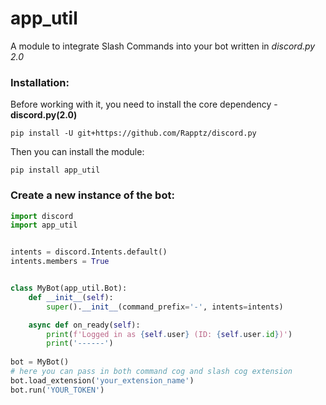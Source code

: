 # app_util 
A module to integrate Slash Commands into your bot written in *discord.py 2.0*

### Installation:
Before working with it, you need to install the core dependency - **discord.py(2.0)**

`pip install -U git+https://github.com/Rapptz/discord.py`

Then you can install the module:

`pip install app_util`

### Create a new instance of the bot:

```python
import discord
import app_util


intents = discord.Intents.default()
intents.members = True


class MyBot(app_util.Bot):
    def __init__(self):
        super().__init__(command_prefix='-', intents=intents)

    async def on_ready(self):
        print(f'Logged in as {self.user} (ID: {self.user.id})')
        print('------')
        
bot = MyBot()
# here you can pass in both command cog and slash cog extension
bot.load_extension('your_extension_name')
bot.run('YOUR_TOKEN')
```